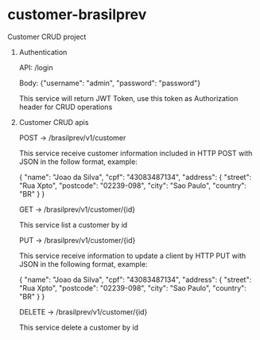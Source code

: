 # customer-brasilprev

Customer CRUD project  

1) Authentication

   API: /login   
   
   Body: {"username": "admin",  "password": "password"}

   This service will return JWT Token, use this token as Authorization header for CRUD operations	

2) Customer CRUD apis

 
   POST → /brasilprev/v1/customer 
   
   This service receive customer information included in HTTP POST with JSON in the follow format, example:

	{
	    "name": "Joao da Silva",
	    "cpf": "43083487134",
	    "address": {
	        "street": "Rua Xpto",
	        "postcode": "02239-098",
	        "city": "Sao Paulo",
	        "country": "BR"
	    }
	}


   GET → /brasilprev/v1/customer/{id} 
 
   This service list a customer by id
 
 
 
   PUT -> /brasilprev/v1/customer/{id} 
   
   This service receive information to update a client by HTTP PUT with JSON in the following format, example:

	{
	    "name": "Joao da Silva",
	    "cpf": "43083487134",
	    "address": {
	        "street": "Rua Xpto",
	        "postcode": "02239-098",
	        "city": "Sao Paulo",
	        "country": "BR"
	    }
	}
 

   DELETE -> /brasilprev/v1/customer/{id}
   
   This service delete a customer by id 